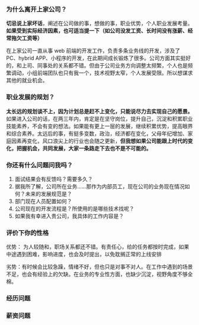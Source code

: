 ### 为什么离开上家公司？

**切忌说上家坏话**，阐述在公司做的事，想做的事，职业优势，个人职业发展考量。
**如果受到实际经济因素，也可适当提一下（如公司没发工资、长时间没有涨薪、经常拖欠工资等）**

在上家公司一直从事 web 前端的开发工作，负责多条业务线的开发，涉及了 PC、hybrid APP、小程序的开发，在此期间成长锻炼了很多。公司方面其实挺好的，和上司、同事处的关系都不错。但由于公司业务方向调整太频繁，个人也是频繁调动，小组前端团队也只有我一个，技术视野太窄，个人发展受限。所以想谋求其他的就业机会。

### 职业发展的规划？

**太长远的规划谈不上，因为计划总是赶不上变化，只能说尽力去实现自己的愿景。**
如果进入公司的话，在两三年内，肯定是在坚守岗位，提升自己，沉淀和积累职业技能素养，不会有变的想法。如果能有更上一层的发展，继续积累优势，提高眼界和综合素养。太远后的事，有挺多变数，政治，经济都在变化，父母年纪增加、家庭因素再变化，风口浪尖上的行业也会随之更新，**但我想如果公司能跟上时代的变化，把握机会，共同发展，大家一条路走下去也不是不可能的。**

### 你还有什么问题问我吗？

1. 面试结果会有反馈吗？需要多久？
2. 据我所了解，公司所在业务......那作为内部员工，现在公司的业务现在情况如何？未来的发展规范是？
3. 部门现在人员配置如何？
4. 公司现在的开发流程是？所使用的是哪些技术找呢？
5. 如果我有幸进入贵公司，我具体的工作内容是？

### 评价下你的性格

优势： 为人较随和，职场关系都还不错。有责任心，给的任务都按时完成，如果中途遇到困难，影响进度，也会及时提出，以免耽搁正常的上线安排

劣势：有时候会比较急躁，情绪不好，但也只是对事不对人。在工作中遇到的场景不足，也会有经验上的欠缺。在业务的专业性方面，也缺少沉淀，视野角度不够全棉。

### 经历问题

### 薪资问题

